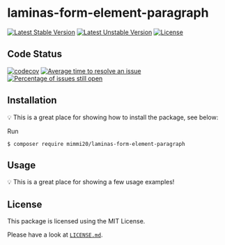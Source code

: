 # laminas-form-element-paragraph

[![Latest Stable Version](https://poser.pugx.org/mimmi20/laminas-form-element-paragraph/v/stable?format=flat-square)](https://packagist.org/packages/mimmi20/laminas-form-element-paragraph)
[![Latest Unstable Version](https://poser.pugx.org/mimmi20/laminas-form-element-paragraph/v/unstable?format=flat-square)](https://packagist.org/packages/mimmi20/laminas-form-element-paragraph)
[![License](https://poser.pugx.org/mimmi20/laminas-form-element-paragraph/license?format=flat-square)](https://packagist.org/packages/mimmi20/laminas-form-element-paragraph)

## Code Status

[![codecov](https://codecov.io/gh/mimmi20/laminas-form-element-paragraph/branch/master/graph/badge.svg)](https://codecov.io/gh/mimmi20/laminas-form-element-paragraph)
[![Average time to resolve an issue](http://isitmaintained.com/badge/resolution/mimmi20/laminas-form-element-paragraph.svg)](http://isitmaintained.com/project/mimmi20/laminas-form-element-paragraph "Average time to resolve an issue")
[![Percentage of issues still open](http://isitmaintained.com/badge/open/mimmi20/laminas-form-element-paragraph.svg)](http://isitmaintained.com/project/mimmi20/laminas-form-element-paragraph "Percentage of issues still open")

## Installation

:bulb: This is a great place for showing how to install the package, see below:

Run

```
$ composer require mimmi20/laminas-form-element-paragraph
```

## Usage

:bulb: This is a great place for showing a few usage examples!

## License

This package is licensed using the MIT License.

Please have a look at [`LICENSE.md`](LICENSE.md).
